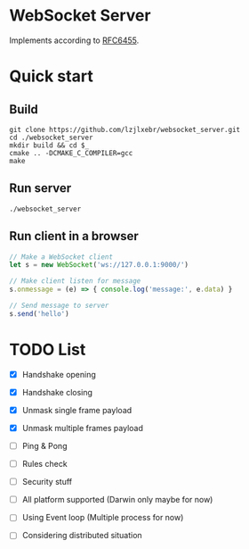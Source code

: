 # WebSocket Server 
Implements according to [RFC6455](https://datatracker.ietf.org/doc/rfc6455/).

# Quick start
## Build
```shell
git clone https://github.com/lzjlxebr/websocket_server.git
cd ./websocket_server
mkdir build && cd $_
cmake .. -DCMAKE_C_COMPILER=gcc
make
```
## Run server
```shell
./websocket_server
```
## Run client in a browser
```javascript
// Make a WebSocket client
let s = new WebSocket('ws://127.0.0.1:9000/')

// Make client listen for message
s.onmessage = (e) => { console.log('message:', e.data) }

// Send message to server
s.send('hello')
```

# TODO List
- [x] Handshake opening
- [x] Handshake closing
- [x] Unmask single frame payload
- [x] Unmask multiple frames payload
- [ ] Ping & Pong 
- [ ] Rules check
- [ ] Security stuff
- [ ] All platform supported (Darwin only maybe for now)
- [ ] Using Event loop (Multiple process for now)
- [ ] Considering distributed situation


